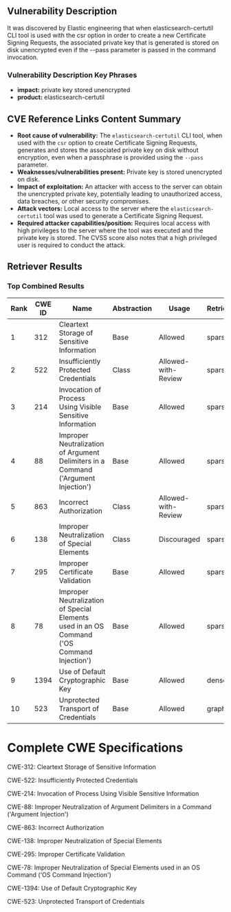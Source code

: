 ## Vulnerability Description
It was discovered by Elastic engineering that when elasticsearch-certutil CLI tool is used with the csr option in order to create a new Certificate Signing Requests, the associated private key that is generated is stored on disk unencrypted even if the --pass parameter is passed in the command invocation.

### Vulnerability Description Key Phrases
- **impact:** private key stored unencrypted
- **product:** elasticsearch-certutil

## CVE Reference Links Content Summary
- **Root cause of vulnerability:** The `elasticsearch-certutil` CLI tool, when used with the `csr` option to create Certificate Signing Requests, generates and stores the associated private key on disk without encryption, even when a passphrase is provided using the `--pass` parameter.
- **Weaknesses/vulnerabilities present:** Private key is stored unencrypted on disk.
- **Impact of exploitation:** An attacker with access to the server can obtain the unencrypted private key, potentially leading to unauthorized access, data breaches, or other security compromises.
- **Attack vectors:** Local access to the server where the `elasticsearch-certutil` tool was used to generate a Certificate Signing Request.
- **Required attacker capabilities/position:** Requires local access with high privileges to the server where the tool was executed and the private key is stored. The CVSS score also notes that a high privileged user is required to conduct the attack.

## Retriever Results

### Top Combined Results

| Rank | CWE ID | Name | Abstraction | Usage  | Retrievers | Individual Scores |
|------|--------|------|-------------|-------|------------|-------------------|
| 1 | 312 | Cleartext Storage of Sensitive Information | Base | Allowed | sparse | 0.097 |
| 2 | 522 | Insufficiently Protected Credentials | Class | Allowed-with-Review | sparse | 0.096 |
| 3 | 214 | Invocation of Process Using Visible Sensitive Information | Base | Allowed | sparse | 0.096 |
| 4 | 88 | Improper Neutralization of Argument Delimiters in a Command ('Argument Injection') | Base | Allowed | sparse | 0.092 |
| 5 | 863 | Incorrect Authorization | Class | Allowed-with-Review | sparse | 0.092 |
| 6 | 138 | Improper Neutralization of Special Elements | Class | Discouraged | sparse | 0.092 |
| 7 | 295 | Improper Certificate Validation | Base | Allowed | sparse | 0.091 |
| 8 | 78 | Improper Neutralization of Special Elements used in an OS Command ('OS Command Injection') | Base | Allowed | sparse | 0.090 |
| 9 | 1394 | Use of Default Cryptographic Key | Base | Allowed | dense | 0.426 |
| 10 | 523 | Unprotected Transport of Credentials | Base | Allowed | graph | 0.002 |



# Complete CWE Specifications

CWE-312: Cleartext Storage of Sensitive Information

CWE-522: Insufficiently Protected Credentials

CWE-214: Invocation of Process Using Visible Sensitive Information

CWE-88: Improper Neutralization of Argument Delimiters in a Command ('Argument Injection')

CWE-863: Incorrect Authorization

CWE-138: Improper Neutralization of Special Elements

CWE-295: Improper Certificate Validation

CWE-78: Improper Neutralization of Special Elements used in an OS Command ('OS Command Injection')

CWE-1394: Use of Default Cryptographic Key

CWE-523: Unprotected Transport of Credentials